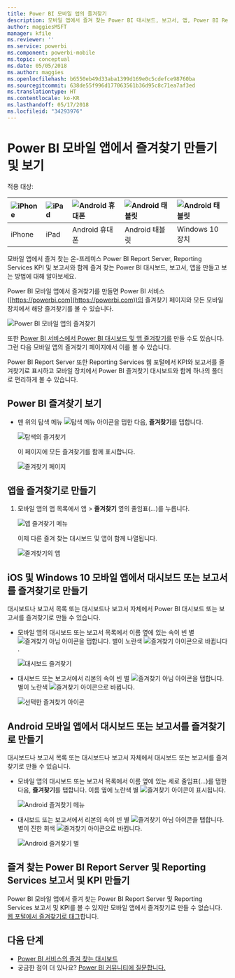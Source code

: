 ```yaml
---
title: Power BI 모바일 앱의 즐겨찾기
description: 모바일 앱에서 즐겨 찾는 Power BI 대시보드, 보고서, 앱, Power BI Report Server, Reporting Services 보고서 및 KPI를 만들고 보는 방법에 대해 알아보세요.
author: maggiesMSFT
manager: kfile
ms.reviewer: ''
ms.service: powerbi
ms.component: powerbi-mobile
ms.topic: conceptual
ms.date: 05/05/2018
ms.author: maggies
ms.openlocfilehash: b6550eb49d33aba1399d169e0c5cdefce98760ba
ms.sourcegitcommit: 638de55f996d177063561b36d95c8c71ea7af3ed
ms.translationtype: HT
ms.contentlocale: ko-KR
ms.lasthandoff: 05/17/2018
ms.locfileid: "34293976"
---
```

# <a name="make-and-view-favorites-in-the-power-bi-mobile-apps"></a>Power BI 모바일 앱에서 즐겨찾기 만들기 및 보기
적용 대상:

| ![iPhone](media/mobile-apps-favorites/iphone-logo-50-px.png) | ![iPad](media/mobile-apps-favorites/ipad-logo-50-px.png) | ![Android 휴대폰](media/mobile-apps-favorites/android-phone-logo-50-px.png) | ![Android 태블릿](media/mobile-apps-favorites/android-tablet-logo-50-px.png) | ![Android 태블릿](media/mobile-apps-favorites/win-10-logo-50-px.png) |
|:--- |:--- |:--- |:--- |:--- |
| iPhone |iPad |Android 휴대폰 |Android 태블릿 |Windows 10 장치 |

모바일 앱에서 즐겨 찾는 온-프레미스 Power BI Report Server, Reporting Services KPI 및 보고서와 함께 즐겨 찾는 Power BI 대시보드, 보고서, 앱을 만들고 보는 방법에 대해 알아보세요.

Power BI 모바일 앱에서 즐겨찾기를 만들면 Power BI 서비스([https://powerbi.com](https://powerbi.com))의 즐겨찾기 페이지와 모든 모바일 장치에서 해당 즐겨찾기를 볼 수 있습니다. 

![Power BI 모바일 앱의 즐겨찾기](media/mobile-apps-find-content-mobile-devices/power-bi-android-favorites-reports.png)


또한 [Power BI 서비스에서 Power BI 대시보드 및 앱 즐겨찾기를](service-dashboard-favorite.md) 만들 수도 있습니다. 그런 다음 모바일 앱의 즐겨찾기 페이지에서 이를 볼 수 있습니다.

Power BI Report Server 또한 Reporting Services 웹 포털에서 KPI와 보고서를 즐겨찾기로 표시하고 모바일 장치에서 Power BI 즐겨찾기 대시보드와 함께 하나의 폴더로 편리하게 볼 수 있습니다.

## <a name="view-your-power-bi-favorites"></a>Power BI 즐겨찾기 보기
* 맨 위의 탐색 메뉴 ![탐색 메뉴 아이콘](media/mobile-apps-favorites/power-bi-iphone-global-nav-button.png)을 탭한 다음, **즐겨찾기**를 탭합니다.
  
  ![탐색의 즐겨찾기](media/mobile-apps-favorites/power-bi-ipad-faves-pbi-report-server.png)
  
  이 페이지에 모든 즐겨찾기를 함께 표시합니다.
  
  ![즐겨찾기 페이지](media/mobile-apps-favorites/power-bi-ipad-favorites.png)

## <a name="make-an-app-a-favorite"></a>앱을 즐겨찾기로 만들기
1. 모바일 앱의 앱 목록에서 앱 > **즐겨찾기** 옆의 줄임표(...)를 누릅니다.
   
    ![앱 즐겨찾기 메뉴](media/mobile-apps-favorites/power-bi-android-favorite-app-ellipsis.png)
   
    이제 다른 즐겨 찾는 대시보드 및 앱이 함께 나열됩니다.
   
    ![즐겨찾기의 앱](media/mobile-apps-favorites/power-bi-android-favorite-apps.png)

## <a name="make-a-dashboard-or-report-a-favorite-in-the-ios-and-windows-10-mobile-apps"></a>iOS 및 Windows 10 모바일 앱에서 대시보드 또는 보고서를 즐겨찾기로 만들기
대시보드나 보고서 목록 또는 대시보드나 보고서 자체에서 Power BI 대시보드 또는 보고서를 즐겨찾기로 만들 수 있습니다.

* 모바일 앱의 대시보드 또는 보고서 목록에서 이름 옆에 있는 속이 빈 별 ![즐겨찾기 아님 아이콘을 탭합니다](media/mobile-apps-favorites/power-bi-mobile-not-favorite-icon.png). 별이 노란색 ![즐겨찾기 아이콘으로 바뀝니다](media/mobile-apps-favorites/power-bi-mobile-yes-favorite-icon.png).
  
    ![대시보드 즐겨찾기](media/mobile-apps-favorites/power-bi-mobile-make-dashboard-favorite.png)
* 대시보드 또는 보고서에서 리본의 속이 빈 별 ![즐겨찾기 아님 아이콘을 탭합니다](media/mobile-apps-favorites/power-bi-mobile-not-favorite-icon.png). 별이 노란색 ![즐겨찾기 아이콘으로 바뀝니다](media/mobile-apps-favorites/power-bi-mobile-yes-favorite-icon.png).
  
    ![선택한 즐겨찾기 아이콘](media/mobile-apps-favorites/power-bi-mobile-favorite-selected.png)

## <a name="make-a-dashboard-or-report-a-favorite-in-the-android-mobile-apps"></a>Android 모바일 앱에서 대시보드 또는 보고서를 즐겨찾기로 만들기
대시보드나 보고서 목록 또는 대시보드나 보고서 자체에서 대시보드 또는 보고서를 즐겨찾기로 만들 수 있습니다.

* 모바일 앱의 대시보드 또는 보고서 목록에서 이름 옆에 있는 세로 줄임표(...)를 탭한 다음, **즐겨찾기**를 탭합니다. 이름 옆에 노란색 별 ![즐겨찾기 아이콘](media/mobile-apps-favorites/power-bi-mobile-yes-favorite-icon.png)이 표시됩니다.
  
    ![Android 즐겨찾기 메뉴](media/mobile-apps-favorites/power-bi-android-make-favorite.png)
* 대시보드 또는 보고서에서 리본의 속이 빈 별 ![즐겨찾기 아님 아이콘을 탭합니다](media/mobile-apps-favorites/power-bi-mobile-not-favorite-icon.png). 별이 진한 회색 ![즐겨찾기 아이콘으로 바뀝니다](media/mobile-apps-favorites/power-bi-android-favorite-icon.png).
  
    ![Android 즐겨찾기 별](media/mobile-apps-favorites/power-bi-android-favorite-in-dashboard.png)

## <a name="make-favorite-power-bi-report-server-and-reporting-services-reports-and-kpis"></a>즐겨 찾는 Power BI Report Server 및 Reporting Services 보고서 및 KPI 만들기
Power BI 모바일 앱에서 즐겨 찾는 Power BI Report Server 및 Reporting Services 보고서 및 KPI를 볼 수 있지만 모바일 앱에서 즐겨찾기로 만들 수 없습니다. [웹 포털에서 즐겨찾기로 태그](report-server/tutorial-explore-report-server-web-portal.md#tag-your-favorites)합니다. 

## <a name="next-steps"></a>다음 단계
* [Power BI 서비스의 즐겨 찾는 대시보드](service-dashboard-favorite.md) 
* 궁금한 점이 더 있나요? [Power BI 커뮤니티에 질문합니다.](http://community.powerbi.com/)

